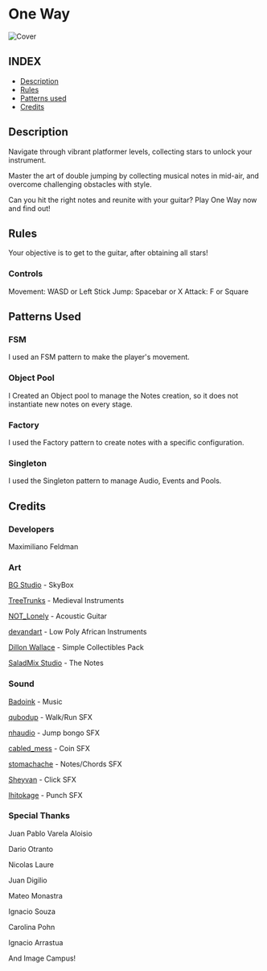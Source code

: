 # One Way

![Cover](https://github.com/Maxi-F/one-way/assets/21026390/ea270e92-d128-4f43-b4a9-d1f04d4d9de8)

## INDEX
 - [Description](#description)
 - [Rules](#rules)
 - [Patterns used](#patterns-used)
 - [Credits](#Credits)

## Description
Navigate through vibrant platformer levels, collecting stars to unlock your instrument. 

Master the art of double jumping by collecting musical notes in mid-air, and overcome challenging obstacles with style. 

Can you hit the right notes and reunite with your guitar? Play One Way now and find out!

## Rules
Your objective is to get to the guitar, after obtaining all stars!

### Controls
​Movement: WASD or Left Stick
​Jump: Spacebar or X
Attack: F or Square

## Patterns Used
### FSM
I used an FSM pattern to make the player's movement.

### Object Pool
I Created an Object pool to manage the Notes creation, so it does not instantiate new notes on every stage.

### Factory
I used the Factory pattern to create notes with a specific configuration.

### Singleton
I used the Singleton pattern to manage Audio, Events and Pools.

## Credits

### Developers
Maximiliano Feldman

### Art
[BG Studio](https://assetstore.unity.com/publishers/43823) - SkyBox

[TreeTrunks](https://assetstore.unity.com/publishers/56193) - Medieval Instruments

[NOT_Lonely](https://assetstore.unity.com/publishers/5889) - Acoustic Guitar

[devandart](https://assetstore.unity.com/publishers/3901) - Low Poly African Instruments

[Dillon Wallace](https://assetstore.unity.com/publishers/12599) - Simple Collectibles Pack

[SaladMix Studio](https://assetstore.unity.com/publishers/6947) - The Notes

### Sound
[Badoink](https://freesound.org/people/BaDoink/) - Music

[qubodup](https://freesound.org/people/qubodup/) - Walk/Run SFX

[nhaudio](https://freesound.org/people/nhaudio/) - Jump bongo SFX

[cabled_mess](https://freesound.org/people/cabled_mess/) - Coin SFX

[stomachache](https://freesound.org/people/stomachache/) - Notes/Chords SFX

[Sheyvan](https://freesound.org/people/Sheyvan/) - Click SFX

[Ihitokage](https://freesound.org/people/ihitokage/) - Punch SFX

### Special Thanks
Juan Pablo Varela Aloisio

Dario Otranto

Nicolas Laure

Juan Digilio

Mateo Monastra

Ignacio Souza

Carolina Pohn

Ignacio Arrastua

And Image Campus!
